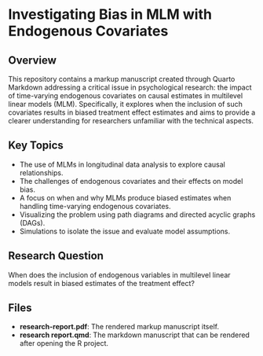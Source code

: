 # Investigating Bias in MLM with Endogenous Covariates

## Overview
This repository contains a markup manuscript created through Quarto Markdown addressing a critical issue in psychological research: the impact of time-varying endogenous covariates on causal estimates in multilevel linear models (MLM). Specifically, it explores when the inclusion of such covariates results in biased treatment effect estimates and aims to provide a clearer understanding for researchers unfamiliar with the technical aspects.

## Key Topics
- The use of MLMs in longitudinal data analysis to explore causal relationships.
- The challenges of endogenous covariates and their effects on model bias.
- A focus on when and why MLMs produce biased estimates when handling time-varying endogenous covariates.
- Visualizing the problem using path diagrams and directed acyclic graphs (DAGs).
- Simulations to isolate the issue and evaluate model assumptions.

## Research Question
When does the inclusion of endogenous variables in multilevel linear models result in biased estimates of the treatment effect?

## Files
- **research-report.pdf**: The rendered markup manuscript itself.
- **research report.qmd**: The markdown manuscript that can be rendered after opening the R project.
